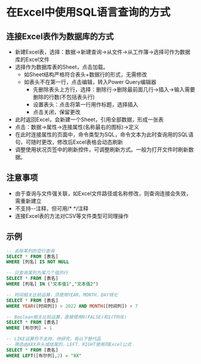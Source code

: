 # 在Excel中使用SQL语言查询的方式

## 连接Excel表作为数据库的方式
- 新建Excel表，选择：数据->新建查询->从文件->从工作簿->选择可作为数据库的Excel文件
- 选择作为数据库表的Sheet，点击加载。
	- 如Sheet结构严格符合表头+数据行的形式，无需修改
	- 如表头不在第一行，点击编辑，转入Power Query编辑器
		- 先删除表头上方行，选择：删除行->删除最前面几行->插入->输入需要删除的行数(不包括表头行)
		- 设置表头：点击将第一行用作标题，选择插入
		- 点击关闭，保留更改
- 此时返回Excel，会新建一个Sheet，引用全部数据，形成一张表
- 点击：数据->属性->连接属性(名称最右的图标)->定义
- 在此时连接属性的页面中，命令类型为SQL，命令文本为此时查询用的SQL语句，可随时更改，修改后Excel表格会动态刷新
- 调整使用状况页签中的刷新控件，可调整刷新方式。一般为打开文件时刷新数据。

## 注意事项
- 由于查询与文件强关联，如Excel文件路径或名称修改，则查询连接会失效，需重新建立
- 不支持--注释，但可用/* */注释
- 连接Excel表的方法对CSV等文件类型可同理操作

## 示例

```sql
-- 去除某列的空行查询
SELECT * FROM [表名]
WHERE [列名] IS NOT NULL

-- 只查询某列为某几个值的行
SELECT * FROM [表名]
WHERE [列名] IN ("文本值1","文本值2")

-- 时间相关比较运算，须使用YEAR、MONTH、DAY转化
SELECT * FROM [表名]
WHERE YEAR([时间列]) > 2022 AND MONTH([时间列]) > 7

-- Boolean相关比较运算，直接使用0(FALSE)和1(TRUE)
SELECT * FROM [表名]
WHERE [布尔列] = 1

-- LIKE运算符不支持，待研究，有以下替代品
-- 筛选由XXX开头或结尾的，LEFT、RIGHT使用同Excel公式
SELECT * FROM [表名]
WHERE LEFT([布尔列],2) = "XX"
```